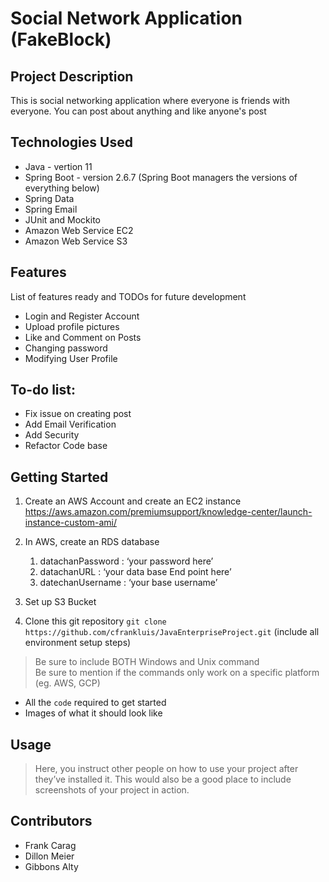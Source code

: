 # Social Network Application (FakeBlock)

## Project Description
This is social networking application where everyone is friends with everyone. You can post about anything and like anyone's post

## Technologies Used
* Java - vertion 11
* Spring Boot - version 2.6.7 (Spring Boot managers the versions of everything below)
* Spring Data
* Spring Email
* JUnit and Mockito
* Amazon Web Service EC2
* Amazon Web Service S3
 
## Features
List of features ready and TODOs for future development
* Login and Register Account
* Upload profile pictures
* Like and Comment on Posts
* Changing password
* Modifying User Profile

## To-do list:
* Fix issue on creating post
* Add Email Verification
* Add Security
* Refactor Code base

## Getting Started

1. Create an AWS Account and create an EC2 instance https://aws.amazon.com/premiumsupport/knowledge-center/launch-instance-custom-ami/
2. In AWS, create an RDS database 
   1. datachanPassword : ‘your password here’
   2. datachanURL : ‘your data base End point here’
   3. datechanUsername : ‘your base username’

6. Set up S3 Bucket
7. Clone this git repository `git clone https://github.com/cfrankluis/JavaEnterpriseProject.git`
(include all environment setup steps)

> Be sure to include BOTH Windows and Unix command  
> Be sure to mention if the commands only work on a specific platform (eg. AWS, GCP)

- All the `code` required to get started
- Images of what it should look like

## Usage

> Here, you instruct other people on how to use your project after they’ve installed it. This would also be a good place to include screenshots of your project in action.

## Contributors

- Frank Carag
- Dillon Meier
- Gibbons Alty
